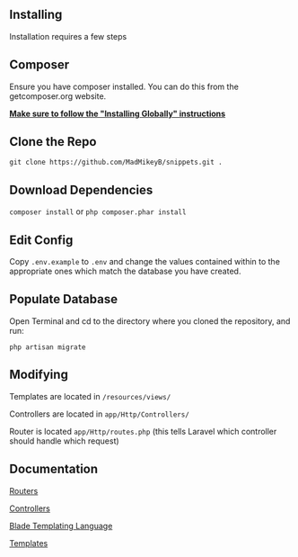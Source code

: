 ## Installing

Installation requires a few steps

## Composer

Ensure you have composer installed. You can do this from the getcomposer.org website.

[**Make sure to follow the "Installing Globally" instructions**](https://getcomposer.org/doc/00-intro.md#globally)

## Clone the Repo

`git clone https://github.com/MadMikeyB/snippets.git .`

## Download Dependencies

`composer install` or `php composer.phar install`

## Edit Config

Copy `.env.example` to `.env` and change the values contained within to the appropriate ones which match the database you have created.

## Populate Database

Open Terminal and cd to the directory where you cloned the repository, and run:

`php artisan migrate`

## Modifying

Templates are located in `/resources/views/`

Controllers are located in `app/Http/Controllers/`

Router is located `app/Http/routes.php` (this tells Laravel which controller should handle which request)

## Documentation

[Routers](https://laravel.com/docs/master/routing) 

[Controllers](https://laravel.com/docs/master/controllers) 

[Blade Templating Language](https://laravel.com/docs/master/blade)

[Templates](https://laravel.com/docs/master/views)


